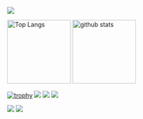  ![](https://github-profile-summary-cards.vercel.app/api/cards/profile-details?username=suzumashi&theme=2077)

<p align="left"> 
  <img alt="Top Langs" height="147px" src="https://github-readme-stats.vercel.app/api/top-langs/?username=suzumashi&layout=compact&langs_count=6&theme=merko" />
  <img alt="github stats" height="147px" src="https://github-readme-stats.vercel.app/api?username=suzumashi&show_icons=true&theme=merko" /> 


[![trophy](https://github-profile-trophy.vercel.app/?username=suzumashi&theme=gruvbox)](https://github.com/ryo-ma/github-profile-trophy)
[![](https://raw.githubusercontent.com/suzumashi/yutkat/master/profile-summary-card-output/dracula/0-profile-details.svg)](https://github.com/vn7n24fzkq/github-profile-summary-cards)
[![](https://raw.githubusercontent.com/yutkat/suzumashi/master/profile-summary-card-output/dracula/1-repos-per-language.svg)](https://github.com/vn7n24fzkq/github-profile-summary-cards)
[![](https://raw.githubusercontent.com/yutkat/suzumashi/master/profile-summary-card-output/dracula/2-most-commit-language.svg)](https://github.com/vn7n24fzkq/github-profile-summary-cards)

[![](https://activity-graph.herokuapp.com/graph?username=suzumashi&theme=github)](https://activity-graph.herokuapp.com/graph?username=suzumashi&theme=github)
[![](https://github-readme-streak-stats.herokuapp.com/?user=suzumashi&theme=dark)](https://github-readme-streak-stats.herokuapp.com/?user=suzumashi&theme=dark)



</p>
